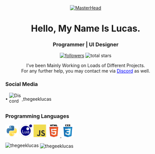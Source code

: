 <p align="center" style="text-align: center;">
    <a href="https://github.com/TheGeekLucas" target="_blank" rel="noreferrer">
        <img src="https://cdn.discordapp.com/attachments/1113841675723345930/1136344618020130816/nature.gif" alt="MasterHead" />
    </a>
</p>

<h1 align="center">Hello, My Name Is Lucas.</h1>
<h3 align="center">Programmer | UI Designer</h3>

<p align="center">
    <a href="https://github.com/TheGeekLucas?tab=followers">
    <img alt="followers" title="Follow me on Github" src="https://img.shields.io/github/followers/TheGeekLucas?color=blue&labelColor=1155ba&style=for-the-badge&logo=person-add&label=Follow&logoColor=white"/></a>
    <img alt="total stars" title="Total stars on GitHub" src="https://img.shields.io/github/stars/TheGeekLucas?color=yellow&style=for-the-badge&labelColor=D9AF00&logo=star"/></a>
</p>

<p align="center">
    I've been Mainly Working on Loads of Different Projects.
    <br>
    For any further help, you may contact me via <a href="https://discord.com/invite/YOUR_INVITE_LINK" target="_blank" rel="noreferrer" style="color: blue; text-decoration: underline;">Discord</a> as well.
</p>

<h3 align="left">Social Media</h3>
<p align="left">
    • <a href="https://discord.com/invite/YOUR_INVITE_LINK" target="_blank" rel="noreferrer">
        <img src="https://cdn.discordapp.com/attachments/1132998429866463331/1136023430374903890/1.png" alt="Discord" width="40" height="40" style="display: inline-block; vertical-align: middle;" /> 
        <span style="display: inline-block; vertical-align: middle;">thegeeklucas</span>
    </a>
    <!-- Add more social media links as needed -->
</p>

<h3 align="left">Programming Languages</h3>
<p align="left">
    <img src="https://raw.githubusercontent.com/devicons/devicon/master/icons/python/python-original.svg" alt="python" width="40" height="40"/>
    <img src="https://raw.githubusercontent.com/devicons/devicon/master/icons/lua/lua-original.svg" alt="lua" width="40" height="40"/>
    <img src="https://raw.githubusercontent.com/devicons/devicon/master/icons/javascript/javascript-original.svg" alt="javascript" width="40" height="40"/>
    <a href="https://www.w3.org/html/" target="_blank" rel="noreferrer"> <img src="https://raw.githubusercontent.com/devicons/devicon/master/icons/html5/html5-original-wordmark.svg" alt="html5" width="40" height="40"/> </a>
    <a href="https://www.w3schools.com/css/" target="_blank" rel="noreferrer"> <img src="https://raw.githubusercontent.com/devicons/devicon/master/icons/css3/css3-original-wordmark.svg" alt="css3" width="40" height="40"/> </a>
</p>

<p>
    <img align="left" src="https://github-readme-stats.vercel.app/api/top-langs?username=thegeeklucas&show_icons=true&locale=en&layout=compact" alt="thegeeklucas" />
</p>

<p>&nbsp;<img align="center" src="https://github-readme-stats.vercel.app/api?username=thegeeklucas&show_icons=true&locale=en" alt="thegeeklucas" /></p>
